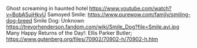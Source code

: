 Ghost screaming in haunted hotel https://www.youtube.com/watch?v=BobA5ujHkvU
Samoyed Smile: https://www.purewow.com/family/smiling-dog-breed
Smile Dog: Unknown https://trevorhenderson.fandom.com/wiki/Smile_Dog?file=Smile.avi.jpg
Many Happy Returns of the Day!: Ellis Parker Butler; https://www.gutenberg.org/files/70902/70902-h/70902-h.htm